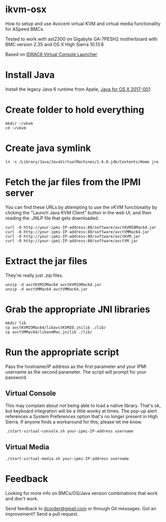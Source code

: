 # ikvm-osx

How to setup and use Avocent virtual KVM and virtual media functionality for ASpeed BMCs.

Tested to work with ast2300 on Gigabyte GA-7PESH2 motherboard with BMC version 2.35 and OS X High Sierra 10.13.6

Based on [IDRAC6 Virtual Console Launcher
](https://gist.github.com/xbb/4fd651c2493ad9284dbcb827dc8886d6)

# Install Java

Install the legacy Java 6 runtime from Apple, [Java for OS X 2017-001](https://support.apple.com/kb/dl1572?locale=en_US)

# Create folder to hold everything

```
mkdir ~/vkvm
cd ~/vkvm
```

# Create java symlink

```
ln -s /Library/Java/JavaVirtualMachines/1.6.0.jdk/Contents/Home jre
```

# Fetch the jar files from the IPMI server

You can find these URLs by attempting to use the vKVM functionality by clicking the "Launch Java KVM Client" button in the web UI, and then reading the .JNLP file that gets downloaded.

```
curl -O http://your-ipmi-IP-address:80/software/avctKVMIOMac64.jar
curl -O http://your-ipmi-IP-address:80/software/avctVMMac64.jar
curl -O http://your-ipmi-IP-address:80/software/avctKVM.jar
curl -O http://your-ipmi-IP-address:80/software/avctVM.jar

```

# Extract the jar files

They're really just .zip files.

```
unzip -d avctKVMIOMac64 avctKVMIOMac64.jar
unzip -d avctVMMac64 avctVMMac64.jar
```

# Grab the appropriate JNI libraries

```
mkdir lib
cp avctKVMIOMac64/libavctKVMIO.jnilib ./lib/
cp avctVMMac64/libavmMac.jnilib ./lib/
```

# Run the appropriate script

Pass the hostname/IP address as the first parameter and your IPMI username as the second parameter. The script will prompt for your password.

## Virtual Console

This may complain about not being able to load a native library. That's ok, but keyboard integration will be a little wonky at times. The pop-up alert references a System Preferences option that's no longer present in High Sierra. If anyone finds a workaround for this, please let me know.

```
./start-virtual-console.sh your-ipmi-IP-address username
```

## Virtual Media

```
./start-virtual-media.sh your-ipmi-IP-address username
```

# Feedback

Looking for more info on BMCs/OS/Java version combinations that work and don't work.

Send feedback to dcorder@gmail.com or through Git messages. Got an improvement? Send a pull request.